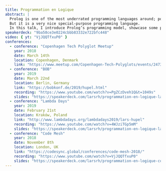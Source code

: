 ```yaml
---
title: Programmation en Logique
abstract: |
  Prolog is one of the most underrated programming languages around; possibly because of its strange syntax and the unusual paradigm.
  But it is a very nice special-purpose programming language.
  In this talk, I introduce Prolog’s programming model, showcase some programming domains in which Prolog allows for very concise, elegant programs, and finally describe how it can also be used as a general-purpose tool.
speakerdeck: "9ba58ce3e0224cbbb83332e722bfc448"
video: { yt: "VjJQQTfxuP0" }
conferences:
  - conference: "Copenhagen Tech Polyglot Meetup"
    year: 2018
    date: March 14th
    location: Copenhagen, Denmark
    link: "https://www.meetup.com/Copenhagen-Tech-Polyglots/events/247377247/"
  - conference: "BOB"
    year: 2019
    date: March 22nd
    location: Berlin, Germany
    link: "https://bobkonf.de/2019/hupel.html"
    recording: "https://www.youtube.com/watch?v=PgZCzDveh1Q&t=1049s"
    slides: "https://speakerdeck.com/larsrh/programmation-en-logique-lambdadays-edition"
  - conference: "Lambda Days"
    year: 2019
    date: February 21st
    location: Kraków, Poland
    link: "http://www.lambdadays.org/lambdadays2019/lars-hupel"
    recording: "https://www.youtube.com/watch?v=4WJziTGp5mM"
    slides: "https://speakerdeck.com/larsrh/programmation-en-logique-lambdadays-edition"
  - conference: "Code Mesh"
    year: 2018
    date: November 8th
    location: London, UK
    link: "https://codesync.global/conferences/code-mesh-2018/"
    recording: "https://www.youtube.com/watch?v=VjJQQTfxuP0"
    slides: "https://speakerdeck.com/larsrh/programmation-en-logique-code-mesh-edition"
---
```

